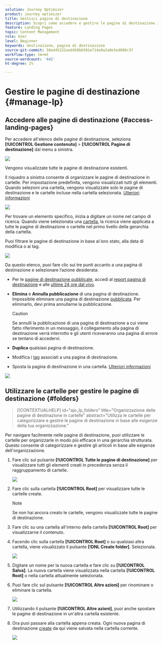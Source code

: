 ```yaml
---
solution: Journey Optimizer
product: journey optimizer
title: Gestisci pagina di destinazione
description: Scopri come accedere e gestire le pagine di destinazione in Journey Optimizer
feature: Landing Pages
topic: Content Management
role: User
level: Beginner
keywords: destinazione, pagina di destinazione
source-git-commit: 38ed45222aad458bb581e714a9a2a0e5ed088c3f
workflow-type: tm+mt
source-wordcount: '442'
ht-degree: 2%

---
```


# Gestire le pagine di destinazione {#manage-lp}

## Accedere alle pagine di destinazione {#access-landing-pages}

Per accedere all&#39;elenco delle pagine di destinazione, seleziona **[!UICONTROL Gestione contenuto]** > **[!UICONTROL Pagine di destinazione]** dal menu a sinistra.

![](assets/lp_access-list.png)

Vengono visualizzate tutte le pagine di destinazione esistenti.

Il riquadro a sinistra consente di organizzare le pagine di destinazione in cartelle. Per impostazione predefinita, vengono visualizzati tutti gli elementi. Quando selezioni una cartella, vengono visualizzate solo le pagine di destinazione e le cartelle incluse nella cartella selezionata. [Ulteriori informazioni](#folders)

![](assets/lp-access-list-folders.png)

Per trovare un elemento specifico, inizia a digitare un nome nel campo di ricerca. Quando viene selezionata una [cartella](#folders), la ricerca viene applicata a tutte le pagine di destinazione o cartelle nel primo livello della gerarchia della cartella<!--(not nested items)-->.

Puoi filtrare le pagine di destinazione in base al loro stato, alla data di modifica o ai tag.

![](assets/lp_access-list-filter.png)

Da questo elenco, puoi fare clic sui tre punti accanto a una pagina di destinazione e selezionare l’azione desiderata:

* Per le [pagine di destinazione pubblicate](create-lp.md#publish-landing-page), accedi al [report pagina di destinazione](../reports/lp-report-global-cja.md) e alle [ultime 24 ore dal vivo](../reports/lp-report-live.md).

* **Elimina** e **Annulla pubblicazione** di una pagina di destinazione. Impossibile eliminare una pagina di destinazione [pubblicata](create-lp.md#publish-landing-page). Per eliminarlo, devi prima annullarne la pubblicazione.

  >[!CAUTION]
  >
  >Se annulli la pubblicazione di una pagina di destinazione a cui viene fatto riferimento in un messaggio, il collegamento alla pagina di destinazione verrà interrotto e gli utenti riceveranno una pagina di errore se tentano di accedervi.

* **Duplica** qualsiasi pagina di destinazione.

* Modifica i [tag](../start/search-filter-categorize.md#tags) associati a una pagina di destinazione.

* Sposta la pagina di destinazione in una cartella. [Ulteriori informazioni](#folders)

![](assets/lp_access-list-actions.png)

## Utilizzare le cartelle per gestire le pagine di destinazione {#folders}

>[!CONTEXTUALHELP]
>id="ajo_lp_folders"
>title="Organizzazione delle pagine di destinazione in cartelle"
>abstract="Utilizza le cartelle per categorizzare e gestire le pagine di destinazione in base alle esigenze della tua organizzazione."

Per navigare facilmente nelle pagine di destinazione, puoi utilizzare le cartelle per organizzarle in modo più efficace in una gerarchia strutturata. Questo consente di categorizzare e gestire gli articoli in base alle esigenze dell&#39;organizzazione.

1. Fare clic sul pulsante **[!UICONTROL Tutte le pagine di destinazione]** per visualizzare tutti gli elementi creati in precedenza senza il raggruppamento di cartelle.

   ![](assets/lp-folders.png)

1. Fare clic sulla cartella **[!UICONTROL Root]** per visualizzare tutte le cartelle create.

   >[!NOTE]
   >
   >Se non hai ancora creato le cartelle, vengono visualizzate tutte le pagine di destinazione.

1. Fare clic su una cartella all&#39;interno della cartella **[!UICONTROL Root]** per visualizzarne il contenuto.

1. Facendo clic sulla cartella **[!UICONTROL Root]** o su qualsiasi altra cartella, viene visualizzato il pulsante **[!DNL Create folder]**. Selezionala.

   ![](assets/lp-create-folder.png)

1. Digitare un nome per la nuova cartella e fare clic su **[!UICONTROL Salva]**. La nuova cartella viene visualizzata nella cartella **[!UICONTROL Root]** o nella cartella attualmente selezionata.

1. Puoi fare clic sul pulsante **[!UICONTROL Altre azioni]** per rinominare o eliminare la cartella.

   ![](assets/lp-folder-more-actions.png)

1. Utilizzando il pulsante **[!UICONTROL Altre azioni]**, puoi anche spostare le pagine di destinazione in un&#39;altra cartella esistente.

1. Ora puoi passare alla cartella appena creata. Ogni nuova pagina di destinazione [create](create-lp.md#create-landing-page.md) da qui viene salvata nella cartella corrente.

   ![](assets/lp-folder-create.png)
